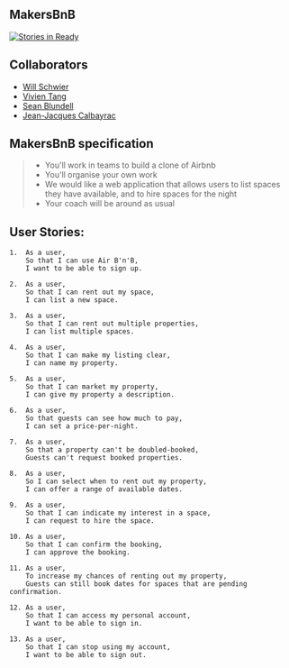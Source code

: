MakersBnB
----------
[![Stories in Ready](https://badge.waffle.io/w-schwier/makersbnb.png?label=ready&title=Ready)](http://waffle.io/w-schwier/makersbnb)

## Collaborators
* [Will Schwier](https://github.com/w-schwier)
* [Vivien Tang](https://github.com/honjintang)
* [Sean Blundell](https://github.com/Simba14)
* [Jean-Jacques Calbayrac](https://github.com/gekographe)

## MakersBnB specification
> * You'll work in teams to build a clone of Airbnb
> * You'll organise your own work
> * We would like a web application that allows users to list spaces they have available, and to hire spaces for the night
> * Your coach will be around as usual

## User Stories:
```
1.  As a user,
    So that I can use Air B'n'B,
    I want to be able to sign up.

2.  As a user,
    So that I can rent out my space,
    I can list a new space.

3.  As a user,
    So that I can rent out multiple properties,
    I can list multiple spaces.

4.  As a user,
    So that I can make my listing clear,
    I can name my property.

5.  As a user,
    So that I can market my property,
    I can give my property a description.

6.  As a user,
    So that guests can see how much to pay,
    I can set a price-per-night.

7.  As a user,
    So that a property can't be doubled-booked,
    Guests can't request booked properties.

8.  As a user,
    So I can select when to rent out my property,
    I can offer a range of available dates.

9.  As a user,
    So that I can indicate my interest in a space,
    I can request to hire the space.

10. As a user,
    So that I can confirm the booking,
    I can approve the booking.

11. As a user,
    To increase my chances of renting out my property,
    Guests can still book dates for spaces that are pending confirmation.

12. As a user,
    So that I can access my personal account,
    I want to be able to sign in.

13. As a user,
    So that I can stop using my account,
    I want to be able to sign out.
```
